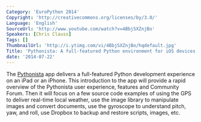 ```yaml
---
Category: 'EuroPython 2014'
Copyright: 'http://creativecommons.org/licenses/by/3.0/'
Language: 'English'
SourceUrl: 'http://www.youtube.com/watch?v=4BbjSXZnjBo'
Speakers: [Chris Clauss]
Tags: []
ThumbnailUrl: 'http://i.ytimg.com/vi/4BbjSXZnjBo/hqdefault.jpg'
Title: 'Pythonista: A full-featured Python environment for iOS devices'
date: '2014-07-22'
---
```

The [Pythonista][1] app delivers a full-featured Python development experience on an iPad or an iPhone.  This introduction to the app will provide a rapid overview of the Pythonista user experience, features and Community Forum.  Then it will focus on a few source code examples of using the GPS to deliver real-time local weather, use the image library to manipulate images and convert documents, use the gyroscope to understand pitch, yaw, and roll, use Dropbox to backup and restore scripts, images, etc.

[1]: http://omz-software.com/pythonista
